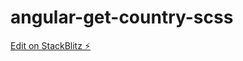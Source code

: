 # angular-get-country-scss

[Edit on StackBlitz ⚡️](https://stackblitz.com/edit/angular-get-country-scss)